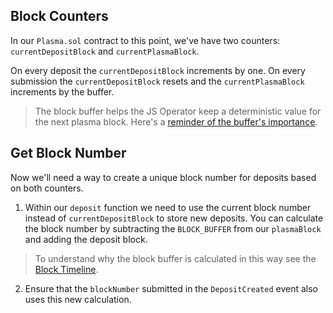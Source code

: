 ## Block Counters

In our `Plasma.sol` contract to this point, we've have two counters: `currentDepositBlock` and `currentPlasmaBlock`. 

On every deposit the `currentDepositBlock` increments by one. On every submission the `currentDepositBlock` resets and the `currentPlasmaBlock` increments by the buffer. 

> The block buffer helps the JS Operator keep a deterministic value for the next plasma block. Here's a [reminder of the buffer's importance](?tab=details&scroll=Block%20Buffer).

## Get Block Number

Now we'll need a way to create a unique block number for deposits based on both counters. 

1. Within our `deposit` function we need to use the current block number instead of `currentDepositBlock` to store new deposits. You can calculate the block number by subtracting the `BLOCK_BUFFER` from our `plasmaBlock` and adding the deposit block.

> To understand why the block buffer is calculated in this way see the [Block Timeline](?tab=details&scroll=Block%20Timeline).

2. Ensure that the `blockNumber` submitted in the `DepositCreated` event also uses this new calculation.